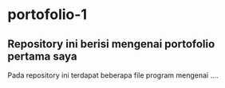 portofolio-1
===
Repository ini berisi mengenai portofolio pertama saya
---
Pada repository ini terdapat beberapa file program mengenai ....
